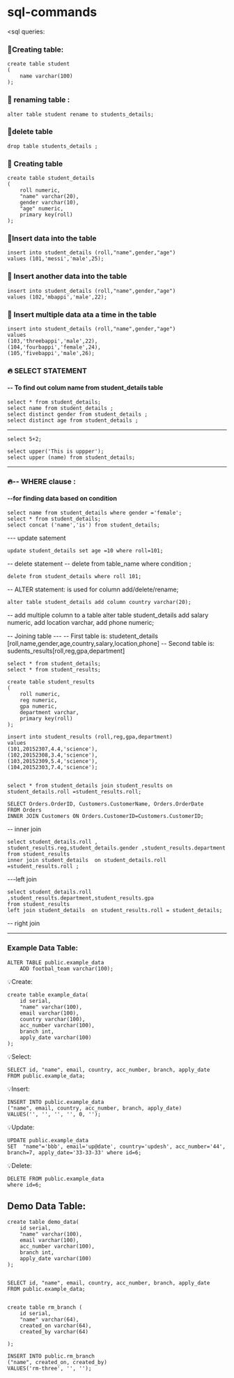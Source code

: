 # sql-commands

<sql queries:
     
     
###	🗽Creating table:
     
	create table student
	(
		name varchar(100)
	);

     

###	🗽 renaming table :
     
	alter table student rename to students_details;

### 🗽delete table
	drop table students_details ;


### 🗽 Creating table 
	create table student_details
	(
		roll numeric,
		"name" varchar(20),
		gender varchar(10),
		"age" numeric,
		primary key(roll)
	);
     
### 🗽Insert data into the table
     
	insert into student_details (roll,"name",gender,"age")
	values (101,'messi','male',25);

### 🗽 Insert another data into the table
	insert into student_details (roll,"name",gender,"age")
	values (102,'mbappi','male',22);

### 🗽 Insert multiple data ata a time in the table
	insert into student_details (roll,"name",gender,"age")
	values 
	(103,'threebappi','male',22),
	(104,'fourbappi','female',24),
	(105,'fivebappi','male',26);


### 🔥 SELECT STATEMENT 

####	-- To find out colum name from student_details table
     
	select * from student_details;
	select name from student_details ;
	select distinct gender from student_details ;
	select distinct age from student_details ;
     
---
	select 5+2;

	select upper('This is uppper'); 
	select upper (name) from student_details;
  ---

### 🔥-- WHERE clause : 
####	--for finding data based on condition
     
	select name from student_details where gender ='female';
	select * from student_details;
	select concat ('name','is') from student_details;


--- update satement
     
	update student_details set age =10 where roll=101;

-- delete statement
-- delete from table_name where condition ;
     
	delete from student_details where roll 101;


-- ALTER statement: is used for column add/delete/rename;
     
	alter table student_details add column country varchar(20);

-- add multiple column to a table 
	alter table student_details 
	add salary numeric,
	add location varchar,
	add phone numeric;



--			Joining table ---
-- First table is: studetent_details [roll,name,gender,age,country,salary,location,phone]
-- Second table is: sudents_results[roll,reg,gpa,department]

	select * from student_details;
	select * from student_results;

	create table student_results
	(
		roll numeric,
		reg numeric,
		gpa numeric,
		department varchar,
		primary key(roll)
	);

	insert into student_results (roll,reg,gpa,department)
	values 
	(101,20152307,4.4,'science'),
	(102,20152308,3.4,'science'),
	(103,20152309,5.4,'science'),
	(104,20152303,7.4,'science');


	select * from student_details join student_results on student_details.roll =student_results.roll;

	SELECT Orders.OrderID, Customers.CustomerName, Orders.OrderDate
	FROM Orders
	INNER JOIN Customers ON Orders.CustomerID=Customers.CustomerID;

-- inner join 
     
	select student_details.roll , student_results.reg,student_details.gender ,student_results.department 
	from student_results 
	inner join student_details  on student_details.roll =student_results.roll ;

---left join
     
	select student_details.roll ,student_results.department,student_results.gpa  
	from student_results
	left join student_details  on student_results.roll = student_details; 

-- right join 
     
     
        
---------------------------------------------
### Example Data Table:
     
	ALTER TABLE public.example_data 
		ADD footbal_team varchar(100);
	
	
	
💡Create:
     
	create table example_data( 
		id serial,
		"name" varchar(100),
		email varchar(100),
		country varchar(100),
		acc_number varchar(100),
		branch int,
		apply_date varchar(100)
	);

💡Select:
     
	SELECT id, "name", email, country, acc_number, branch, apply_date
	FROM public.example_data;

💡Insert:
     
	INSERT INTO public.example_data
	("name", email, country, acc_number, branch, apply_date)
	VALUES('', '', '', '', 0, '');
     
💡Update:
     
	UPDATE public.example_data
	SET  "name"='bbb', email='up@date', country='updesh', acc_number='44', branch=7, apply_date='33-33-33' where id=6;
     
💡Delete:
     
	DELETE FROM public.example_data
	where id=6;
     
     
## Demo Data Table:


	create table demo_data( 
		id serial,
		"name" varchar(100),
		email varchar(100),
		acc_number varchar(100),
		branch int,
		apply_date varchar(100)
	);
     

	SELECT id, "name", email, country, acc_number, branch, apply_date
	FROM public.example_data;


	create table rm_branch (
		id serial,
		"name" varchar(64),
		created_on varchar(64),
		created_by varchar(64)

	);

	INSERT INTO public.rm_branch
	("name", created_on, created_by)
	VALUES('rm-three', '', '');


